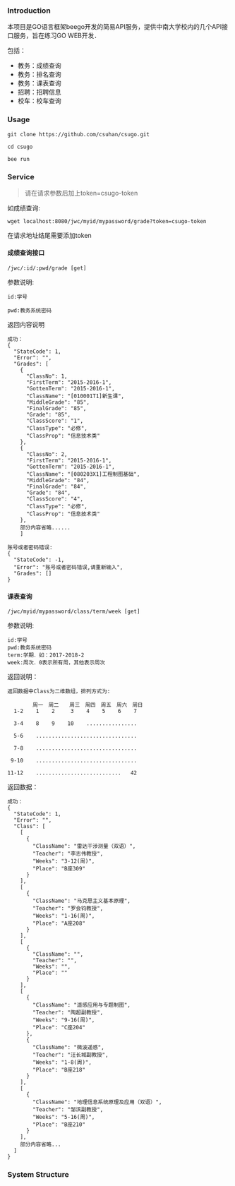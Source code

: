 ### Introduction
本项目是GO语言框架beego开发的简易API服务，提供中南大学校内的几个API接口服务，旨在练习GO WEB开发．

包括：
* 教务：成绩查询
* 教务：排名查询
* 教务：课表查询
* 招聘：招聘信息
* 校车：校车查询
### Usage
```
git clone https://github.com/csuhan/csugo.git

cd csugo

bee run

```

### Service
> 请在请求参数后加上token=csugo-token

如成绩查询:

`wget localhost:8080/jwc/myid/mypassword/grade?token=csugo-token`

在请求地址结尾需要添加token

#### 成绩查询接口
`
/jwc/:id/:pwd/grade [get]
`

参数说明:

```
id:学号

pwd:教务系统密码
```

返回内容说明

```
成功：
{
  "StateCode": 1,
  "Error": "",
  "Grades": [
    {
      "ClassNo": 1,
      "FirstTerm": "2015-2016-1",
      "GottenTerm": "2015-2016-1",
      "ClassName": "[010001T1]新生课",
      "MiddleGrade": "85",
      "FinalGrade": "85",
      "Grade": "85",
      "ClassScore": "1",
      "ClassType": "必修",
      "ClassProp": "信息技术类"
    },
    {
      "ClassNo": 2,
      "FirstTerm": "2015-2016-1",
      "GottenTerm": "2015-2016-1",
      "ClassName": "[080203X1]工程制图基础",
      "MiddleGrade": "84",
      "FinalGrade": "84",
      "Grade": "84",
      "ClassScore": "4",
      "ClassType": "必修",
      "ClassProp": "信息技术类"
    },
    部分内容省略......
    ]

账号或者密码错误:
{
  "StateCode": -1,
  "Error": "账号或者密码错误,请重新输入",
  "Grades": []
}

```
#### 课表查询

`/jwc/myid/mypassword/class/term/week [get]`

参数说明:

```
id:学号
pwd:教务系统密码
term:学期．如：2017-2018-2
week:周次．0表示所有周，其他表示周次
```

返回说明：

```
返回数据中Class为二维数组，排列方式为:

        周一　周二　　周三　周四　周五　周六　周日
  1-2    1    2     3    4    5    6    7

  3-4    8    9    10    ................

  5-6    ................................

  7-8    ................................

 9-10    ................................

11-12    ...........................   42
```

返回数据：

```
成功：
{
  "StateCode": 1,
  "Error": "",
  "Class": [
    [
      {
        "ClassName": "雷达干涉测量（双语）",
        "Teacher": "李志伟教授",
        "Weeks": "3-12(周)",
        "Place": "B座309"
      }
    ],
    [
      {
        "ClassName": "马克思主义基本原理",
        "Teacher": "罗会钧教授",
        "Weeks": "1-16(周)",
        "Place": "A座208"
      }
    ],
    [
      {
        "ClassName": "",
        "Teacher": "",
        "Weeks": "",
        "Place": ""
      }
    ],
    [
      {
        "ClassName": "遥感应用与专题制图",
        "Teacher": "陶超副教授",
        "Weeks": "9-16(周)",
        "Place": "C座204"
      },
      {
        "ClassName": "微波遥感",
        "Teacher": "汪长城副教授",
        "Weeks": "1-8(周)",
        "Place": "B座218"
      }
    ],
    [
      {
        "ClassName": "地理信息系统原理及应用（双语）",
        "Teacher": "邹滨副教授",
        "Weeks": "5-16(周)",
        "Place": "B座210"
      }
    ],
    部分内容省略...
  ]
}
```

### System Structure
